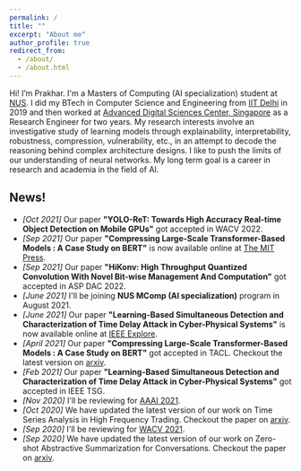 ```yaml
---
permalink: /
title: ""
excerpt: "About me"
author_profile: true
redirect_from:
  - /about/
  - /about.html
---
```


Hi! I’m Prakhar. I'm a Masters of Computing (AI specialization) student at [NUS](https://www.comp.nus.edu.sg/). I did my BTech in Computer Science and Engineering from [IIT Delhi](https://www.cse.iitd.ernet.in/) in 2019 and then worked at [Advanced Digital Sciences Center, Singapore](https://adsc.illinois.edu/) as a Research Engineer for two years. My research interests involve an investigative study of learning models through explainability, interpretability, robustness, compression, vulnerability, etc., in an attempt to decode the reasoning behind complex architecture designs. I like to push the limits of our understanding of neural networks. My long term goal is a career in research and academia in the field of AI.

News!
------
* _[Oct 2021]_ Our paper **"YOLO-ReT: Towards High Accuracy Real-time Object Detection on Mobile GPUs"** got accepted in WACV 2022.
* _[Sep 2021]_ Our paper **"Compressing Large-Scale Transformer-Based Models : A Case Study on BERT"** is now available online at [The MIT Press](https://direct.mit.edu/tacl/article/doi/10.1162/tacl_a_00413/107387/Compressing-Large-Scale-Transformer-Based-Models-A).
* _[Sep 2021]_ Our paper **"HiKonv: High Throughput Quantized Convolution With Novel Bit-wise Management And Computation"** got accepted in ASP DAC 2022.
* _[June 2021]_ I'll be joining **NUS MComp (AI specialization)** program in August 2021.
* _[June 2021]_ Our paper **"Learning-Based Simultaneous Detection and Characterization of Time Delay Attack in Cyber-Physical Systems"** is now available online at [IEEE Explore](https://ieeexplore.ieee.org/document/9352977).
* _[April 2021]_ Our paper **"Compressing Large-Scale Transformer-Based Models : A Case Study on BERT"** got accepted in TACL. Checkout the latest version on [arxiv](https://arxiv.org/abs/2002.11985).
* _[Feb 2021]_ Our paper **"Learning-Based Simultaneous Detection and Characterization of Time Delay Attack in Cyber-Physical Systems"** got accepted in IEEE TSG.
* _[Nov 2020]_ I'll be reviewing for [AAAI 2021](https://aaai.org/Conferences/AAAI-21/).
* _[Oct 2020]_ We have updated the latest version of our work on Time Series Analysis in High Frequency Trading. Checkout the paper on [arxiv](https://arxiv.org/abs/1809.01506).
* _[Sep 2020]_ I'll be reviewing for [WACV 2021](http://wacv2021.thecvf.com/home).
* _[Sep 2020]_ We have updated the latest version of our work on Zero-shot Abstractive Summarization for Conversations. Checkout the paper on [arxiv](https://arxiv.org/abs/1902.01615).
